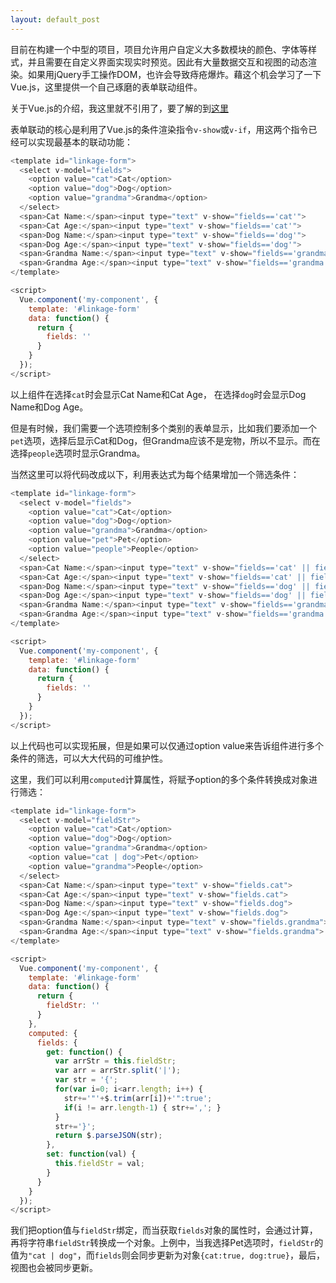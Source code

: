 ```yaml
---
layout: default_post
---
```


目前在构建一个中型的项目，项目允许用户自定义大多数模块的颜色、字体等样式，并且需要在自定义界面实现实时预览。因此有大量数据交互和视图的动态渲染。如果用jQuery手工操作DOM，也许会导致痔疮爆炸。藉这个机会学习了一下Vue.js，这里提供一个自己琢磨的表单联动组件。

关于Vue.js的介绍，我这里就不引用了，要了解的到[这里](https://vuejs.org.cn/)

表单联动的核心是利用了Vue.js的条件渲染指令`v-show`或`v-if`，用这两个指令已经可以实现最基本的联动功能：

```javascript
<template id="linkage-form">
  <select v-model="fields">
    <option value="cat">Cat</option>
    <option value="dog">Dog</option>
    <option value="grandma">Grandma</option>
  </select>
  <span>Cat Name:</span><input type="text" v-show="fields=='cat'">
  <span>Cat Age:</span><input type="text" v-show="fields=='cat'">
  <span>Dog Name:</span><input type="text" v-show="fields=='dog'">
  <span>Dog Age:</span><input type="text" v-show="fields=='dog'">
  <span>Grandma Name:</span><input type="text" v-show="fields=='grandma'">
  <span>Grandma Age:</span><input type="text" v-show="fields=='grandma'">
</template>

<script>
  Vue.component('my-component', {
    template: '#linkage-form'
    data: function() {
      return {
        fields: ''
      }
    }
  });
</script>
```

以上组件在选择`cat`时会显示Cat Name和Cat Age， 在选择`dog`时会显示Dog Name和Dog Age。

但是有时候，我们需要一个选项控制多个类别的表单显示，比如我们要添加一个`pet`选项，选择后显示Cat和Dog，但Grandma应该不是宠物，所以不显示。而在选择`people`选项时显示Grandma。

当然这里可以将代码改成以下，利用表达式为每个结果增加一个筛选条件：

```javascript
<template id="linkage-form">
  <select v-model="fields">
    <option value="cat">Cat</option>
    <option value="dog">Dog</option>
    <option value="grandma">Grandma</option>
    <option value="pet">Pet</option>
    <option value="people">People</option>
  </select>
  <span>Cat Name:</span><input type="text" v-show="fields=='cat' || fields=='pet'">
  <span>Cat Age:</span><input type="text" v-show="fields=='cat' || fields=='pet'">
  <span>Dog Name:</span><input type="text" v-show="fields=='dog' || fields=='pet'">
  <span>Dog Age:</span><input type="text" v-show="fields=='dog' || fields=='pet'">
  <span>Grandma Name:</span><input type="text" v-show="fields=='grandma' || fields=='people'">
  <span>Grandma Age:</span><input type="text" v-show="fields=='grandma' || fields=='people'">
</template>

<script>
  Vue.component('my-component', {
    template: '#linkage-form'
    data: function() {
      return {
        fields: ''
      }
    }
  });
</script>
```

以上代码也可以实现拓展，但是如果可以仅通过option value来告诉组件进行多个条件的筛选，可以大大代码的可维护性。

这里，我们可以利用`computed`计算属性，将赋予option的多个条件转换成对象进行筛选：

```javascript
<template id="linkage-form">
  <select v-model="fieldStr">
    <option value="cat">Cat</option>
    <option value="dog">Dog</option>
    <option value="grandma">Grandma</option>
    <option value="cat | dog">Pet</option>
    <option value="grandma">People</option>
  </select>
  <span>Cat Name:</span><input type="text" v-show="fields.cat">
  <span>Cat Age:</span><input type="text" v-show="fields.cat">
  <span>Dog Name:</span><input type="text" v-show="fields.dog">
  <span>Dog Age:</span><input type="text" v-show="fields.dog">
  <span>Grandma Name:</span><input type="text" v-show="fields.grandma">
  <span>Grandma Age:</span><input type="text" v-show="fields.grandma">
</template>

<script>
  Vue.component('my-component', {
    template: '#linkage-form'
    data: function() {
      return {
        fieldStr: ''
      }
    },
    computed: {
      fields: {
        get: function() {
          var arrStr = this.fieldStr;
          var arr = arrStr.split('|');
          var str = '{';
          for(var i=0; i<arr.length; i++) {
            str+='"'+$.trim(arr[i])+'":true';
            if(i != arr.length-1) { str+=','; }
          }
          str+='}';
          return $.parseJSON(str);
        },
        set: function(val) {
          this.fieldStr = val;
        }
      }
    }
  });
</script>
```

我们把option值与`fieldStr`绑定，而当获取`fields`对象的属性时，会通过计算，再将字符串`fieldStr`转换成一个对象。上例中，当我选择Pet选项时，`fieldStr`的值为`"cat | dog"`，而`fields`则会同步更新为对象`{cat:true, dog:true}`，最后，视图也会被同步更新。
